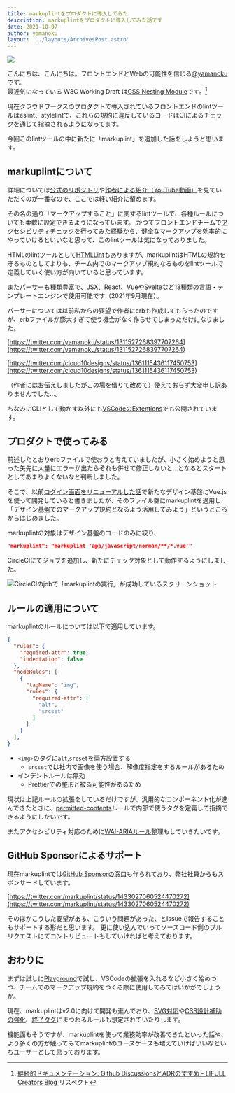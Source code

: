 ```yaml
---
title: markuplintをプロダクトに導入してみた
description: markuplintをプロダクトに導入してみた話です
date: 2021-10-07
author: yamanoku
layout: '../layouts/ArchivesPost.astro'
---
```


![](https://i.gyazo.com/96e1d4851ca4e1c5221bb06cdb750995.png)

こんにちは、こんにちは。フロントエンドとWebの可能性を信じる[@yamanoku](https://twitter.com/yamanoku)です。<br>
最近気になっている W3C Working Draft は[CSS Nesting Module](https://www.w3.org/TR/css-nesting-1/)です。[^1]

現在クラウドワークスのプロダクトで導入されているフロントエンドのlintツールはeslint、stylelintで、これらの規約に違反しているコードはCIによるチェックを通じて指摘されるようになってます。

今回このlintツールの中に新たに「markuplint」を追加した話をしようと思います。

## markuplintについて

詳細については[公式のリポジトリ](https://github.com/markuplint/markuplint)や[作者による紹介（YouTube動画）](https://youtu.be/7Vl0TKPAMJw?t=345)を見ていただくのが一番なので、ここでは軽い紹介に留めます。

その名の通り「マークアップすること」に関するlintツールで、各種ルールについても柔軟に設定できるようになっています。
かつてフロントエンドチームで[アクセシビリティチェックを行ってみた経験](https://engineer.crowdworks.jp/entry/product_accessibility_check)から、健全なマークアップを効率的にやっていけるといいなと思って、このlintツールは気になっておりました。

HTMLのlintツールとして[HTMLLint](https://github.com/htmllint/htmllint)もありますが、markuplintはHTMLの規約を守るものとしてよりも、チーム内でのマークアップ規約なるものをlintツールで定義していく使い方が向いていると思っています。

またパーサーも種類豊富で、JSX、React、VueやSvelteなど13種類の言語・テンプレートエンジンで使用可能です（2021年9月現在）。

パーサーについては以前私からの要望で作者にerbも作成してもらったのですが、erbファイルが膨大すぎて使う機会がなく作らせてしまっただけになりました。


[https://twitter.com/yamanoku/status/1311527268397707264](https://twitter.com/yamanoku/status/1311527268397707264)

[https://twitter.com/cloud10designs/status/1361115436117450753](https://twitter.com/cloud10designs/status/1361115436117450753)

（作者にはお伝えしましたがこの場を借りて改めて）使えておらず大変申し訳ありませんでした…。

ちなみにCLIとして動かす以外にも[VSCodeのExtentions](https://marketplace.visualstudio.com/items?itemName=yusukehirao.vscode-markuplint)でも公開されています。

## プロダクトで使ってみる

前述したとおりerbファイルで使おうと考えていましたが、小さく始めようと思った矢先に大量にエラーが出たらそれも併せて修正しないと…となるとスタートとしてあまりよくないなと判断しました。

そこで、以前[ログイン画面をリニューアルした話](./renewal-crowdworks-login-page)で新たなデザイン基盤にVue.jsを使って開発していると書きましたが、そのファイル群にmarkuplintを適用し「デザイン基盤でのマークアップ規約となるよう活用してみよう」というところからはじめました。

markuplintの対象はデザイン基盤のコードのみに絞り、

```json
"markuplint": "markuplint 'app/javascript/norman/**/*.vue'"
```


CircleCIにてジョブを追加し、新たにチェック対象として動作するようにしました。

![CircleCIのjobで「markuplintの実行」が成功しているスクリーンショット](https://i.gyazo.com/8f8cf9a9bac98bed56868563ba796a3d.png)

## ルールの適用について

markuplintのルールについては以下で適用しています。

```json
{
  "rules": {
    "required-attr": true,
    "indentation": false
  },
  "nodeRules": [
    {
      "tagName": "img",
      "rules": {
        "required-attr": [
          "alt",
          "srcset"
        ]
      }
    }
  ],
}
```

- `<img>`のタグに`alt`,`srcset`を両方設置する
  - `srcset`では社内で画像を使う場合、解像度指定をするルールがあるため
- インデントルールは無効
  - Prettierでの整形と被る可能性があるため

現状は上記ルールの拡張をしているだけですが、汎用的なコンポーネント化が進んできたときに、[permitted-contents](https://markuplint.dev/rules/permitted-contents)ルールで内部で使うタグを定義して指摘できるようにしたいです。

またアクセシビリティ対応のために[WAI-ARIAルール](https://markuplint.dev/rules/wai-aria)整理もしていきたいです。

## GitHub Sponsorによるサポート

現在markuplintでは[GitHub Sponsorの窓口](https://github.com/sponsors/markuplint)も作られており、弊社社員からもスポンサードしています。

[https://twitter.com/markuplint/status/1433027060524470272](https://twitter.com/markuplint/status/1433027060524470272)

そのほかこうした要望がある、こういう問題があった、とIssueで報告することもサポートする形だと思います。
更に使い込んでいってソースコード側のプルリクエストにてコントリビュートもしていければと考えております。

## おわりに

まずは試しに[Playground](https://playground.markuplint.dev/)で試し、VSCodeの拡張を入れるなど小さく始めつつ、チームでのマークアップ規約をつくる際に使用してみてはいかがでしょうか。

現在、markuplintはv2.0に向けて開発も進んでおり、[SVG対応](https://github.com/markuplint/markuplint/issues/166)や[CSS設計補助の強化](https://github.com/markuplint/markuplint/issues/227)、[終了タグ](https://github.com/markuplint/markuplint/issues/246)にまつわるルールも想定されていたりします。

機能面もそうですが、markuplintを使って業務効率が改善できたといった話や、より多くの方が触ってみてmarkuplintのユースケースも増えていけばいいなといちユーザーとして思っております。

[^1]: [継続的ドキュメンテーション: Github DiscussionsとADRのすすめ - LIFULL Creators Blog ](https://www.lifull.blog/entry/2021/09/08/100000)リスペクト
